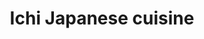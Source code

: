 ---
layout: place
title: "Ichi Japanese cuisine"
permalink: /new-york/floral-park/ichi-japanese-cuisine.html
stateAbbr: NY
stateName: New York
cityName: Floral Park
seo:
  name: "Ichi Japanese cuisine"
  type: Restaurant
  links: null
description: "Ichi Japanese cuisine serves delicious sushi in Floral Park, New York. Try fresh Japanese dishes for a great dining experience. "
place_id: ChIJLXUSAlJjwokRLLpPBaKNX6s
photos:
  - name: >-
      places/ChIJLXUSAlJjwokRLLpPBaKNX6s/photos/AeeoHcJ-V5QKPd7wkFgDm8m3J-ypEV9pRiH0Q5jSUXvC35CJUVdV9v9Y-YZZW1b6vYk7zId4MX3yiOdAlntiryaSgJLqjXFNkwheL6-4DWzHiauJr7s7JDePGP6GDyE4I3hlxZkaQOkfZK6Euuco5_063L2IRC3CRYNV5HAtoa6E88lgx39m069lYfMuLAMkr3vx1SnBdvLeaIZ2kvOwxuaANoyYfK4DwbjugJ51VykXtS7YSoZdc8w0D7GpYbdRu6dpB-p6mCOJv0nTictotveTX8nJp643ONAgQMliixj3j0pMSI70V6HwoG4zOljoJNPEgPhEWj-O4zRsCAjmVORMXCssE-EshF4ofpQcHUlVZ8Kbqe_oGIz-NkQxn6KLC9V09B_6E85vdNe_7n-vud5Whtsm7ZJfT1gZrS9p09vncZ2WEt4
    widthPx: 3024
    heightPx: 4032
    authorAttributions:
      - displayName: Shay Williams
        uri: https://maps.google.com/maps/contrib/100921430196487087109
        photoUri: >-
          https://lh3.googleusercontent.com/a-/ALV-UjVfPHoCYSln6JrWCyh23LGyRryKaqvelJsrrnjTql5bmDXhJhK5=s100-p-k-no-mo
    flagContentUri: >-
      https://www.google.com/local/imagery/report/?cb_client=maps_api_places.places_api&image_key=!1e10!2sCIHM0ogKEICAgIDWl-GyrAE&hl=en-US
    googleMapsUri: >-
      https://www.google.com/maps/place//data=!3m4!1e2!3m2!1sCIHM0ogKEICAgIDWl-GyrAE!2e10!4m2!3m1!1s0x89c263520212752d:0xab5f8da2054fba2c
  - name: >-
      places/ChIJLXUSAlJjwokRLLpPBaKNX6s/photos/AeeoHcJsGpfrUX7ghn0FktvVU_URlzAeVFX4Nfjo5oJDfmq41JbJ9uSsMIWH10fmODuKLl712DdF_bA2ZvdQO_vjOFl7N8oGpmj5rw6gKGuz9SemZbCdlIa2FAHwBwALfzmIx9Rb2UCQMYjRCP9bXU_BLk0_--nyGuFy29fKO5Qo_I4lAxKwX0LpG2EjbEdiFP-q4fRfm2qrGvTHvaW2g673kRlXi3sA6TfkmKF9cUTVPMtUMcIrloYubXUwgIWyspJ1ewE8TGIZYNvznS0pjZlHBD2_RkhasH5P0I1LyHFI5pkgnA
    widthPx: 3526
    heightPx: 2509
    authorAttributions:
      - displayName: Ichi Japanese cuisine
        uri: https://maps.google.com/maps/contrib/106455790117577618120
        photoUri: >-
          https://lh3.googleusercontent.com/a-/ALV-UjVpPjE3t51mIYyiYpbvZH6jMje8wTe0n6dkEIy0y-PojgAdEFXM=s100-p-k-no-mo
    flagContentUri: >-
      https://www.google.com/local/imagery/report/?cb_client=maps_api_places.places_api&image_key=!1e10!2sAF1QipOg8u2Eqqkk57U8GRHIln4eig0Qnk5Gmg7FKJQP&hl=en-US
    googleMapsUri: >-
      https://www.google.com/maps/place//data=!3m4!1e2!3m2!1sAF1QipOg8u2Eqqkk57U8GRHIln4eig0Qnk5Gmg7FKJQP!2e10!4m2!3m1!1s0x89c263520212752d:0xab5f8da2054fba2c
  - name: >-
      places/ChIJLXUSAlJjwokRLLpPBaKNX6s/photos/AeeoHcId2x9tWzv9KJXgejo4CkWxUqesKrS1JSgmg5Pmk7eLr9oE4ggUuPOMSAqgposJIApXvyYXabofn4r9fLeSlpjr4POrv0SYJ4A3KFaJcPy02Gtbg-RB-yfbDMQuPJI3NVC1Xr4sBBQd-ObGgQCUCeRkeI1FeXNE48Y4nZtyI0QaVDuYwwJ1DtEy4oeoS8aq31uuxyRzw7MNrnXy256qgNfbjnbxnvSQWORDe5L2wRJ1TmCM6uxS--dwz3F890tgtrUtxb8ZKfUd_nHDI4dLG-oCa3LQGSDajkFr0vqt6iosy8aBFQvAQpqjwwEZx-uGqq9amJLLwiJQiYr_IhHiPhusXfp1jx0VcT0NHd5YJhe9bYazifoUnID7FBiYDL7OtBETO-YAtvggvH5CbaRzqoxLBWDfG-xPLQNNgvbtX5BuyGz4
    widthPx: 3717
    heightPx: 2722
    authorAttributions:
      - displayName: Roman Kyryliuk
        uri: https://maps.google.com/maps/contrib/116189357142976997601
        photoUri: >-
          https://lh3.googleusercontent.com/a-/ALV-UjVh26hdaHWmRt_mHyXDW9n3Uy2B56Kvc5e5QRoqwdDuWKbECe-tLw=s100-p-k-no-mo
    flagContentUri: >-
      https://www.google.com/local/imagery/report/?cb_client=maps_api_places.places_api&image_key=!1e10!2sCIHM0ogKEICAgIC7qKno6AE&hl=en-US
    googleMapsUri: >-
      https://www.google.com/maps/place//data=!3m4!1e2!3m2!1sCIHM0ogKEICAgIC7qKno6AE!2e10!4m2!3m1!1s0x89c263520212752d:0xab5f8da2054fba2c
  - name: >-
      places/ChIJLXUSAlJjwokRLLpPBaKNX6s/photos/AeeoHcIINFTgK-QhN4MHVD6T7u880z1E-ePV6FMpKkH-MFMT3yn3onEOzfSj8bkBReeXW3WVXPgMjIa2QKraKtvc9siLVjGLtunBN9IV4zJrDNAH6Y9n2a48nhFyGoN7wEpeMrX5uD086x4SZIToWvftsbqgCtpvDGQsr8TIDryrHhnSBGwJZ-Di0QBNVlCRsHiCyk_aS6WckmUM7xJNm4HTXl-MBDl7wOe2kYdup3R2P-g4wHfytqIphYcOdm6Y-CYA2b2EgQuUy4YdXvN6IJzVn8MisH2ABzT27cqKIotoRO035w
    widthPx: 3999
    heightPx: 3000
    authorAttributions:
      - displayName: Ichi Japanese cuisine
        uri: https://maps.google.com/maps/contrib/106455790117577618120
        photoUri: >-
          https://lh3.googleusercontent.com/a-/ALV-UjVpPjE3t51mIYyiYpbvZH6jMje8wTe0n6dkEIy0y-PojgAdEFXM=s100-p-k-no-mo
    flagContentUri: >-
      https://www.google.com/local/imagery/report/?cb_client=maps_api_places.places_api&image_key=!1e10!2sAF1QipNr_4QLqxxjKH0paPIhr-0QwB4h-32VtJdNq9Mj&hl=en-US
    googleMapsUri: >-
      https://www.google.com/maps/place//data=!3m4!1e2!3m2!1sAF1QipNr_4QLqxxjKH0paPIhr-0QwB4h-32VtJdNq9Mj!2e10!4m2!3m1!1s0x89c263520212752d:0xab5f8da2054fba2c
  - name: >-
      places/ChIJLXUSAlJjwokRLLpPBaKNX6s/photos/AeeoHcJEhniDTqolRc8_e7H2I0igy9TJVWRwH0nQ1Kp8X4ByKAKqZqq-z6m823suEcMBJp1VlC2RwvvhalICycHotQ9oV4jzWYLxiBpUSl6lgbDzUKjIit98jRbEpjBc-B35_qyAd0oCd9YmBWVzZPtsslh-fuuI_QrQsyN2L3hEF_vEOIJzdAPFz9_f_oE382FVCs7i2tXt5vMkYucTi2o48VKzQsHkKMSTtnAoj_BqtcD18w2QNyKrxWbtK_ds_54f7nX6g2nvvglyofYoRViwGy0WHG0RjN4kj9AgvqyUKwOPfGMCMlyuJekKGUvg2hn1SJk7L5v94K8UN1L3ORYKKmbbf9isDjOsFZmfa6tPPUHQA3Js70gPP5ulhlvjxvUBKZKLOiFuKn6MnCrNq5oRZS-K22FlqnGZ4Ec1OVEFsCQVzQ
    widthPx: 1836
    heightPx: 3264
    authorAttributions:
      - displayName: Who cares Z
        uri: https://maps.google.com/maps/contrib/102740117114025269152
        photoUri: >-
          https://lh3.googleusercontent.com/a-/ALV-UjUtHfsD3wiI_tGtpRgTQpQwV36Q6zW6iKKeayRGZY3v5zF6TxA=s100-p-k-no-mo
    flagContentUri: >-
      https://www.google.com/local/imagery/report/?cb_client=maps_api_places.places_api&image_key=!1e10!2sCIHM0ogKEICAgICGkerZNQ&hl=en-US
    googleMapsUri: >-
      https://www.google.com/maps/place//data=!3m4!1e2!3m2!1sCIHM0ogKEICAgICGkerZNQ!2e10!4m2!3m1!1s0x89c263520212752d:0xab5f8da2054fba2c
  - name: >-
      places/ChIJLXUSAlJjwokRLLpPBaKNX6s/photos/AeeoHcIFgpGHSASq-luOhBdNsqSArZX81OcPgRFr9HizDeHbGj_DPJFCrRN2plrijZZSwpKvQVt3JI4exLM8Xk3vWWZFeZoKPCiqPDoiMKGbFNGK8cMLoZOLbUY9vNjGP1bV-apoXQqZmkzs9B35ZHDvSW9XUG-55yR-Ce5sPBhDVwSwsZI93yUNjkmGo0dexV2Z0Ivh2c4p43t4-qzoUgW-Ebyb3tqf1rj6rwXEQNn-UPxX9Up3Uktl1ZNTMddprkiWRwQBQhnjpQmFom_hAZODUpa_BUOTqLxk87nYLnyIveXa7IPbaoIN10u03sDQEtGoNtsxFZqZU29F4dkQDd6OIjTIWcaTgHem7cE-H6RvyHEILk7Xu5ZgtOcueujIZxmgnJspwS80b1OQIhZkaDfUk4vcGKaRenioJYmk7dZssjM
    widthPx: 3024
    heightPx: 4032
    authorAttributions:
      - displayName: J L
        uri: https://maps.google.com/maps/contrib/111388679009799691958
        photoUri: >-
          https://lh3.googleusercontent.com/a-/ALV-UjWVCAVLW7tlwRSq3Pz1FjyE3I2pjLQpB8xCuVMGFvqurEsJABd2Sw=s100-p-k-no-mo
    flagContentUri: >-
      https://www.google.com/local/imagery/report/?cb_client=maps_api_places.places_api&image_key=!1e10!2sCIHM0ogKEICAgICO-4XxMg&hl=en-US
    googleMapsUri: >-
      https://www.google.com/maps/place//data=!3m4!1e2!3m2!1sCIHM0ogKEICAgICO-4XxMg!2e10!4m2!3m1!1s0x89c263520212752d:0xab5f8da2054fba2c
  - name: >-
      places/ChIJLXUSAlJjwokRLLpPBaKNX6s/photos/AeeoHcKi6MaKetjQH9w41warO9gqQhcIlC8_EPND_o3zP8Gw7dl8suRBDZhEXwXWYD6SKOd2mXeo9wzDrl3_rTO0Gu0lJ1bTHQ1t5J37x4bz0_ZaN4r3auHsouSJUm0ZZH1B4PQIg1icZZz8A2drxju9gXoCOurGXvu7T8TCANNVPgFFSWNQNXMAXELDko54dyc1T84j8FsXHD4B-qAHScTgn4CA9f_tXIVIbERuWbXgAgYEMac2bFNJE7FzX8TMoVq9Gi6QNOSClowcdGVsucNFgDUSiWJ_y9LWcLBpcVKt310iGuxrQCYh6yiz8947TTvcXIZoPfolEkUQB0xE3DQWdhVVZDD-bGwa76PpOPx23eVmyE4WmL1khXRKVfvwrHwXA_Seh5pvgRf5Npd8DE5KR8hiTHN_82KUVe2nvSszuhBAiLFo
    widthPx: 3024
    heightPx: 3069
    authorAttributions:
      - displayName: Cassia
        uri: https://maps.google.com/maps/contrib/112011901530172773278
        photoUri: >-
          https://lh3.googleusercontent.com/a/ACg8ocLwAKy6mw2zLsHx34BzmjzMZq_cKHuEvk5vbn4BYHaGCgGFfA=s100-p-k-no-mo
    flagContentUri: >-
      https://www.google.com/local/imagery/report/?cb_client=maps_api_places.places_api&image_key=!1e10!2sCIHM0ogKEICAgICB7YeeiwE&hl=en-US
    googleMapsUri: >-
      https://www.google.com/maps/place//data=!3m4!1e2!3m2!1sCIHM0ogKEICAgICB7YeeiwE!2e10!4m2!3m1!1s0x89c263520212752d:0xab5f8da2054fba2c
  - name: >-
      places/ChIJLXUSAlJjwokRLLpPBaKNX6s/photos/AeeoHcLQjmFfbolTD3U9jQCWxjeyabkW_yHx0ixXDxN1Sf2Sxq7STw6uJiAVjUJDZQHsHUB4zg7YskDjSnzsMx789v3XOEC6gjWa_3eeVNRrMYzqyv4TNWxqUwbo9UtoXfrCSIuDGC8HtP-YCzSfz7VBFdaGXhkT3m80Pp4JiDuQ7AHSsFwOhtCJl8pttQ96JWk6fQ2qo5a6T1_kHnqLxayOqsGw8Qq0rzJVLlh8qVik9nGCddGwhnkS7J6X7SXZLIhVitezjnCfJs1KxY6gjjfuKxqgvoRIc059JvbvrrnsxdLPtj6nqjSqFj1WOn3MdPz9FxzaAwp2w3ZzbztSOzn5EJRa-NomBEokEmpHnNCTwzTWPC8Vepg6PYD_DCTw6rhJrS377CDMQ0Adg-DVG4_lBNLi5Dlaivaow_gtbBwiVgFoYQ
    widthPx: 3024
    heightPx: 4032
    authorAttributions:
      - displayName: Tiffany Chen
        uri: https://maps.google.com/maps/contrib/111057088068902143228
        photoUri: >-
          https://lh3.googleusercontent.com/a-/ALV-UjXvPCphk4qUmF4Wro16tk2uqQI-loZ5_GAQxVlhtMiwRn_GVOOM=s100-p-k-no-mo
    flagContentUri: >-
      https://www.google.com/local/imagery/report/?cb_client=maps_api_places.places_api&image_key=!1e10!2sCIHM0ogKEICAgICXuKOhag&hl=en-US
    googleMapsUri: >-
      https://www.google.com/maps/place//data=!3m4!1e2!3m2!1sCIHM0ogKEICAgICXuKOhag!2e10!4m2!3m1!1s0x89c263520212752d:0xab5f8da2054fba2c
  - name: >-
      places/ChIJLXUSAlJjwokRLLpPBaKNX6s/photos/AeeoHcLNM7Xt0brgWmBGNHhAelasuvCNBVcjswUbFKZOpIJxu2DNU4YrJizjDtre6zM2riIkGnA-OGgDtS-4TFn64mW9qFWZtj-x5MuARaBj6XdCmQNVscREUF4R2SpnqKzNfx06-vQYTCY_62eWHIZ_7YUAW7piAOM22DLhjYLimzayU6u2WOe2wgS-EikULzDAZrtmH8rQCNwDX1W3Xqr_xuC5W3WgvoaNKyIdQpqiPiYGdmokSOIgUgByv9L_zfNhGokzjhqDHZIUwd5ZxxGSJtT4n93yJCmwuSkt9PyN-zf3P6jGeWM-3c5yNbCbhzzGFTW61XNDWpSwjfkkU0_fdSqT5rtvmknSvlsmwt7cOpfIGt9TjXiDjff5yVx0trbTCroxj8zKgJ9CLNe9O98VgScyOdKHwcI3_Xtf4Rr7fmtBuwTv
    widthPx: 3024
    heightPx: 4032
    authorAttributions:
      - displayName: Jesse Yuan
        uri: https://maps.google.com/maps/contrib/107151196602471892701
        photoUri: >-
          https://lh3.googleusercontent.com/a-/ALV-UjUaGciavbxCPFvSAYJKtogLkQy9e2JEoLBDpe7MHoWkeQAHefzS=s100-p-k-no-mo
    flagContentUri: >-
      https://www.google.com/local/imagery/report/?cb_client=maps_api_places.places_api&image_key=!1e10!2sCIHM0ogKEICAgICZw--KqgE&hl=en-US
    googleMapsUri: >-
      https://www.google.com/maps/place//data=!3m4!1e2!3m2!1sCIHM0ogKEICAgICZw--KqgE!2e10!4m2!3m1!1s0x89c263520212752d:0xab5f8da2054fba2c
  - name: >-
      places/ChIJLXUSAlJjwokRLLpPBaKNX6s/photos/AeeoHcKV7cKWn5Gmhj6Pf81uk4A6oo7SmLfYQzCsXoydBNVjp7UiJNTUXqBQk8SKt53Cwt2yFjhkmUWOw_HsHw9aTCWvSCjogkxyMxE1PrSVQ5NJvspIUCfMtWP2k4frD8IIxzF8IBsixqE2M0-i_Gpum9pg2ZxnOsmElbKmgVeOIg3wJBsBNrFyPtZ8OAW6wLafpCjNC5wogb45ogBI2NRHrqgkS5QkFeg6WPH6jMVa9e8RcvP-ldh83X5mdvuCS3T5KmCfCrf2VejHzcBeuE3LE1Q49pMeBqSYkIFv06rVFQ55tWt7aqCqt8M3uxKqu80eI29ckJoP30LKpYYGdNVVcTV1NjLV0K0RQUsHTT7oLVpwUz_g0nsc1WGi6uDpK6NQeRNOPv_h0TWZv0QiIPJRujVJpKiO7H0TGIajhxmTaIs
    widthPx: 2815
    heightPx: 2559
    authorAttributions:
      - displayName: Roman Kyryliuk
        uri: https://maps.google.com/maps/contrib/116189357142976997601
        photoUri: >-
          https://lh3.googleusercontent.com/a-/ALV-UjVh26hdaHWmRt_mHyXDW9n3Uy2B56Kvc5e5QRoqwdDuWKbECe-tLw=s100-p-k-no-mo
    flagContentUri: >-
      https://www.google.com/local/imagery/report/?cb_client=maps_api_places.places_api&image_key=!1e10!2sCIHM0ogKEICAgIC7qKnoaA&hl=en-US
    googleMapsUri: >-
      https://www.google.com/maps/place//data=!3m4!1e2!3m2!1sCIHM0ogKEICAgIC7qKnoaA!2e10!4m2!3m1!1s0x89c263520212752d:0xab5f8da2054fba2c
address: 214 Jericho Turnpike, Floral Park, NY 11001, USA
street: 214 Jericho Turnpike
city: Floral Park
state: NY
zip: '11001'
country: USA
neighborhood: null
latitude: '40.728588'
longitude: '-73.702950'
accessibility_options:
  wheelchairAccessibleEntrance: true
  wheelchairAccessibleRestroom: true
  wheelchairAccessibleSeating: true
business_status: OPERATIONAL
name: Ichi Japanese cuisine
google_maps_links:
  directionsUri: >-
    https://www.google.com/maps/dir//''/data=!4m7!4m6!1m1!4e2!1m2!1m1!1s0x89c263520212752d:0xab5f8da2054fba2c!3e0
  placeUri: https://maps.google.com/?cid=12348744430286518828
  writeAReviewUri: >-
    https://www.google.com/maps/place//data=!4m3!3m2!1s0x89c263520212752d:0xab5f8da2054fba2c!12e1
  reviewsUri: >-
    https://www.google.com/maps/place//data=!4m4!3m3!1s0x89c263520212752d:0xab5f8da2054fba2c!9m1!1b1
  photosUri: >-
    https://www.google.com/maps/place//data=!4m3!3m2!1s0x89c263520212752d:0xab5f8da2054fba2c!10e5
primary_type: Sushi Restaurant
opening_hours:
  regular: null
  current: null
secondary_opening_hours:
  regular:
    weekdayDescriptions: null
    type: null
  current:
    weekdayDescriptions: null
    type: null
phone: null
price_level: null
price_range: null
rating: null
rating_count: 0
website: null
reviews: null
parking_options: null
payment_options: null
allow_dogs: null
curbside_pickup: null
delivery: null
dine_in: null
good_for_children: null
good_for_groups: null
good_for_sports: null
live_music: null
menu_for_children: null
outdoor_seating: null
reservable: null
restroom: null
serves_beer: null
serves_breakfast: null
serves_brunch: null
serves_cocktails: null
serves_coffee: null
serves_dinner: null
serves_dessert: null
serves_lunch: null
serves_vegetarian_food: null
serves_wine: null
takeout: null
summary: null

---